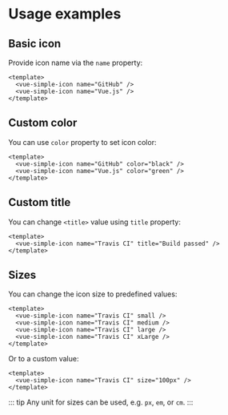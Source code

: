 # Usage examples

## Basic icon
Provide icon name via the `name` property:
```vue
<template>
  <vue-simple-icon name="GitHub" />
  <vue-simple-icon name="Vue.js" />
</template>
```

## Custom color
You can use `color` property to set icon color:
```vue
<template>
  <vue-simple-icon name="GitHub" color="black" />
  <vue-simple-icon name="Vue.js" color="green" />
</template>
```

## Custom title
You can change `<title>` value using `title` property:
```vue
<template>
  <vue-simple-icon name="Travis CI" title="Build passed" />
</template>
```

## Sizes
You can change the icon size to predefined values:
```vue
<template>
  <vue-simple-icon name="Travis CI" small />
  <vue-simple-icon name="Travis CI" medium />
  <vue-simple-icon name="Travis CI" large />
  <vue-simple-icon name="Travis CI" xLarge />
</template>
```

Or to a custom value:
```vue
<template>
  <vue-simple-icon name="Travis CI" size="100px" />
</template>
```

::: tip
Any unit for sizes can be used, e.g. `px`, `em`, or `cm`.
:::
